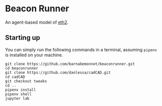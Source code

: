 # Beacon Runner

An agent-based model of [eth2](https://github.com/ethereum/eth2.0-specs).

## Starting up

You can simply run the following commands in a terminal, assuming `pipenv` is installed on your machine.

```
git clone https://github.com/barnabemonnot/beaconrunner.git
cd beaconrunner
git clone https://github.com/danlessa/cadCAD.git
cd cadCAD
git checkout tweaks
cd ..
pipenv install
pipenv shell
jupyter lab
```
